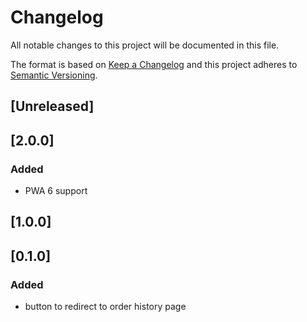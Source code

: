 # Changelog

All notable changes to this project will be documented in this file.

The format is based on [Keep a Changelog](http://keepachangelog.com/) and this project adheres to [Semantic Versioning](http://semver.org/).

## [Unreleased]

## [2.0.0]
### Added
- PWA 6 support

## [1.0.0]
## [0.1.0]
### Added
- button to redirect to order history page
